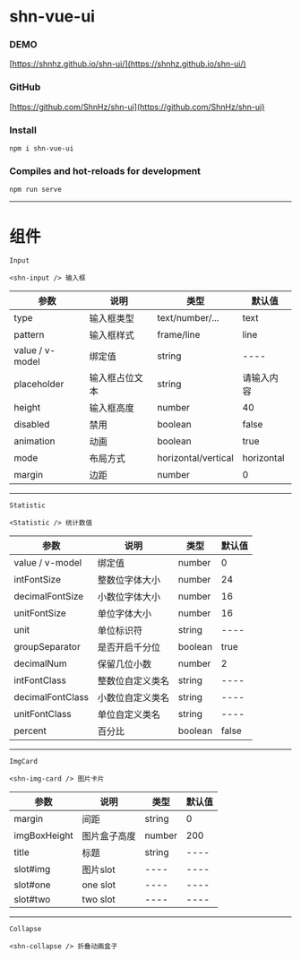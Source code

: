 # shn-vue-ui

### DEMO
[https://shnhz.github.io/shn-ui/](https://shnhz.github.io/shn-ui/)

### GitHub
[https://github.com/ShnHz/shn-ui](https://github.com/ShnHz/shn-ui)


### Install
```
npm i shn-vue-ui
```

### Compiles and hot-reloads for development
```
npm run serve
```


***
# 组件
```
Input

<shn-input /> 输入框
```
参数 | 说明 |类型|默认值
---- | --- | --- | ---
type                | 输入框类型	        |text/number/... |text
pattern             | 输入框样式	        |frame/line |line
value / v-model	    | 绑定值	            |string |----
placeholder  	    | 输入框占位文本	     |string |请输入内容
height              | 输入框高度             |number  |40
disabled            | 禁用                   |boolean|false
animation           | 动画                   |boolean|true
mode                | 布局方式               |horizontal/vertical |horizontal
margin              | 边距                   |number|0

***
```
Statistic 

<Statistic /> 统计数值
```

参数 | 说明 |类型 | 默认值
---- | --- | --- | ---
value / v-model	    | 绑定值	             |number|0
intFontSize  	    | 整数位字体大小	      |number|24
decimalFontSize     | 小数位字体大小          |number|16
unitFontSize        | 单位字体大小           | number|16
unit                | 单位标识符             |string|----
groupSeparator      | 是否开启千分位          |boolean|true
decimalNum          | 保留几位小数            |number|2
intFontClass  	    | 整数位自定义类名	      |string|----
decimalFontClass    | 小数位自定义类名        |string|----
unitFontClass       | 单位自定义类名          |string|----
percent             | 百分比                 |boolean|false

***
```
ImgCard 

<shn-img-card /> 图片卡片
```

参数 | 说明 |类型 | 默认值
---- | --- | --- | ---
margin	            | 间距	                 | string|0
imgBoxHeight	    | 图片盒子高度	          | number|200
title               | 标题                    |string|----
slot#img            | 图片slot                | ----|----
slot#one            | one slot                | ----|----
slot#two            | two slot                | ----|----

***
```
Collapse 

<shn-collapse /> 折叠动画盒子
```